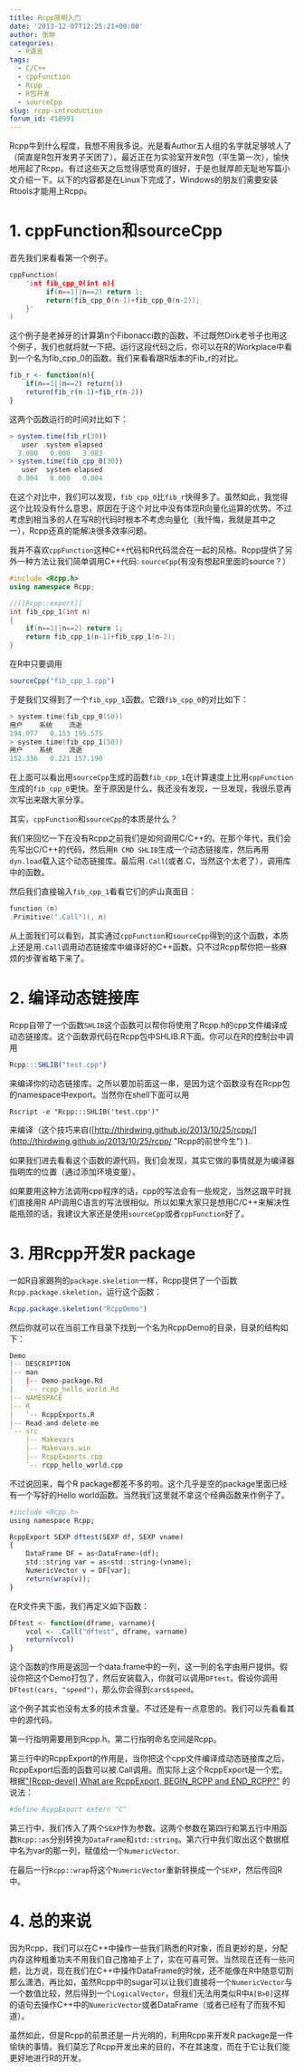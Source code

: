 ```yaml
---
title: Rcpp简明入门
date: '2013-12-07T12:25:21+00:00'
author: 张晔
categories:
  - R语言
tags:
  - C/C++
  - cppFunction
  - Rcpp
  - R包开发
  - sourceCpp
slug: rcpp-introduction
forum_id: 418991
---
```


Rcpp牛到什么程度，我想不用我多说。光是看Author五人组的名字就足够唬人了（简直是R包开发男子天团了）。最近正在为实验室开发R包（平生第一次），愉快地用起了Rcpp。有过这些天之后觉得感觉真的很好，于是也就厚颜无耻地写篇小文介绍一下。以下的内容都是在Linux下完成了，Windows的朋友们需要安装Rtools才能用上Rcpp。

# 1. cppFunction和sourceCpp

首先我们来看看第一个例子。

```cpp
cppFunction(
    'int fib_cpp_0(int n){
         if(n==1||n==2) return 1;
         return(fib_cpp_0(n-1)+fib_cpp_0(n-2));
    }'
)
```

这个例子是老掉牙的计算第n个Fibonacci数的函数，不过既然Dirk老爷子也用这个例子，我们也就将就一下把。运行这段代码之后，你可以在R的Workplace中看到一个名为fib\_cpp\_0的函数。我们来看看跟R版本的Fib_r的对比。

```r
fib_r <- function(n){
    if(n==1||n==2) return(1)
    return(fib_r(n-1)+fib_r(n-2))
}
```


  
这两个函数运行的时间对比如下：

```r
> system.time(fib_r(30))
   user  system elapsed
  3.080   0.000   3.083
> system.time(fib_cpp_0(30))
   user  system elapsed
  0.004   0.000   0.004
```

在这个对比中，我们可以发现，`fib_cpp_0`比`fib_r`快得多了。虽然如此，我觉得这个比较没有什么意思，原因在于这个对比中没有体现R向量化运算的优势。不过考虑到相当多的人在写R的代码时根本不考虑向量化（我忏悔，我就是其中之一），Rcpp还真的能解决很多效率问题。

我并不喜欢`cppFunction`这种C++代码和R代码混合在一起的风格。Rcpp提供了另外一种方法让我们简单调用C++代码: `sourceCpp`(有没有想起R里面的source？）

```cpp
#include <Rcpp.h>
using namespace Rcpp;

//[[Rcpp::export]]
int fib_cpp_1(int n)
{
    if(n==1||n==2) return 1;
    return fib_cpp_1(n-1)+fib_cpp_1(n-2);
}
```

在R中只要调用

```r
sourceCpp("fib_cpp_1.cpp")
```

于是我们又得到了一个`fib_cpp_1`函数。它跟`fib_cpp_0`的对比如下：

```cpp
> system.time(fib_cpp_0(50))
用户    系统    流逝 
194.077   0.153 195.575 
> system.time(fib_cpp_1(50))
用户    系统    流逝 
152.336   0.221 157.190
```

在上面可以看出用`sourceCpp`生成的函数`fib_cpp_1`在计算速度上比用`cppFunction`生成的`fib_cpp_0`更快。至于原因是什么，我还没有发现，一旦发现，我很乐意再次写出来跟大家分享。

其实，`cppFunction`和`sourceCpp`的本质是什么？

我们来回忆一下在没有Rcpp之前我们是如何调用C/C++的。在那个年代，我们会先写出C/C++的代码，然后用`R CMD SHLIB`生成一个动态链接库，然后再用`dyn.load`载入这个动态链接库。最后用`.Call`(或者.C，当然这个太老了），调用库中的函数。

然后我们直接输入`fib_cpp_1`看看它们的庐山真面目：

```cpp
function (n)
.Primitive(".Call")(, n)
```

从上面我们可以看到，其实通过`cppFunction`和`sourceCpp`得到的这个函数，本质上还是用`.Call`调用动态链接库中编译好的C++函数。只不过Rcpp帮你把一些麻烦的步骤省略下来了。

# 2. 编译动态链接库

Rcpp自带了一个函数`SHLIB`这个函数可以帮你将使用了Rcpp.h的cpp文件编译成动态链接库。这个函数源代码在Rcpp包中SHLIB.R下面。你可以在R的控制台中调用

```r
Rcpp:::SHLIB("test.cpp")
```

来编译你的动态链接库。之所以要加前面这一串，是因为这个函数没有在Rcpp包的namespace中export。当然你在shell下面可以用

```shell
Rscript -e "Rcpp:::SHLIB('test.cpp')"
```

来编译（这个技巧来自([http://thirdwing.github.io/2013/10/25/rcpp/](http://thirdwing.github.io/2013/10/25/rcpp/ "Rcpp的前世今生") ).

如果我们进去看看这个函数的源代码，我们会发现，其实它做的事情就是为编译器指明库的位置（通过添加环境变量）。

如果要用这种方法调用cpp程序的话，cpp的写法会有一些规定，当然这跟平时我们直接用R API调用C语言的写法很相似。所以如果大家只是想用C/C++来解决性能瓶颈的话，我建议大家还是使用`sourceCpp`或者`cppFunction`好了。

# 3. 用Rcpp开发R package

一如R自家踢狗的`package.skeletion`一样，Rcpp提供了一个函数`Rcpp.package.skeletion`，运行这个函数：

```r
Rcpp.package.skeletion("RcppDemo")
```

然后你就可以在当前工作目录下找到一个名为RcppDemo的目录，目录的结构如下：

```r
Demo
|-- DESCRIPTION
|-- man
|   |-- Demo-package.Rd
|   `-- rcpp_hello_world.Rd
|-- NAMESPACE
|-- R
|   `-- RcppExports.R
|-- Read-and-delete-me
`-- src
    |-- Makevars
    |-- Makevars.win
    |-- RcppExports.cpp
    `-- rcpp_hello_world.cpp
```

不过说回来，每个R package都差不多的啦。这个几乎是空的package里面已经有一个写好的Hello world函数。当然我们这里就不拿这个经典函数来作例子了。

```r
#include <Rcpp.h>
using namespace Rcpp;

RcppExport SEXP dftest(SEXP df, SEXP vname)
{
    DataFrame DF = as<DataFrame>(df);
    std::string var = as<std::string>(vname);
    NumericVector v = DF[var];
    return(wrap(v));
}
```

在R文件夹下面，我们再定义如下函数：

```r
DFtest <- function(dframe, varname){
    vcol <- .Call("dftest", dframe, varname)
    return(vcol)
}
```

这个函数的作用是返回一个data.frame中的一列，这一列的名字由用户提供。假设你把这个Demo打包了，然后安装载入，你就可以调用`DFtest`。假设你调用`DFtest(cars, "speed")`，那么你会得到`cars$speed`。

这个例子其实也没有太多的技术含量。不过还是有一点意思的。我们可以先看看其中的源代码。

第一行指明需要用到Rcpp.h。第二行指明命名空间是Rcpp。

第三行中的RcppExport的作用是，当你把这个cpp文件编译成动态链接库之后，RcppExport后面的函数可以被.Call调用。而实际上这个RcppExport是一个宏。根据["[Rcpp-devel] What are RcppExport, BEGIN_RCPP and END_RCPP?"](http://lists.r-forge.r-project.org/pipermail/rcpp-devel/2011-October/003043.html) 的说法：

```r
#define RcppExport extern "C"
```

第三行中，我们传入了两个`SEXP`作为参数。这两个参数在第四行和第五行中用函数`Rcpp::as`分别转换为`DataFrame`和`std::string`。第六行中我们取出这个数据框中名为var的那一列，赋值给一个`NumericVector`.

在最后一行`Rcpp::wrap`将这个`NumericVector`重新转换成一个`SEXP`，然后传回R中。

# 4. 总的来说

因为Rcpp，我们可以在C++中操作一些我们熟悉的R对象，而且更妙的是，分配内存这种粗重功夫不用我们自己撸袖子上了，实在可喜可贺。当然现在还有一些问题，比方说，现在我们在C++中操作DataFrame的时候，还不能像在R中随意切割那么潇洒，再比如，虽然Rcpp中的sugar可以让我们直接将一个`NumericVector`与一个数值比较，然后得到一个`LogicalVector`，但我们无法用类似R中`A[B>0]`这样的语句去操作C++中的`NumericVector`或者DataFrame（或者已经有了而我不知道）。

虽然如此，但是Rcpp的前景还是一片光明的，利用Rcpp来开发R package是一件愉快的事情。我们莫忘了Rcpp开发出来的目的，不在其速度，而在于它让我们能更好地进行R的开发。
